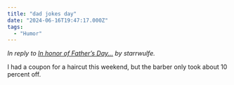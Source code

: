 ```yaml
---
title: "dad jokes day"
date: "2024-06-16T19:47:17.000Z"
tags: 
  - "Humor"
---
```


_In reply to [In honor of Father’s Day...](https://starrwulfe.xyz/2024/06/happy-fathers-day-2024/) by starrwulfe._

I had a coupon for a haircut this weekend, but the barber only took about 10 percent off.
